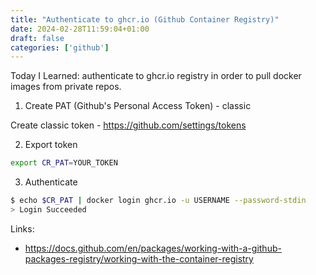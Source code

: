 ```yaml
---
title: "Authenticate to ghcr.io (Github Container Registry)"
date: 2024-02-28T11:59:04+01:00
draft: false
categories: ['github']
---
```



Today I Learned: authenticate to ghcr.io registry in order to pull docker images from private repos.

1. Create PAT (Github's Personal Access Token) - classic

Create classic token - https://github.com/settings/tokens

2. Export token

```bash
export CR_PAT=YOUR_TOKEN
```

3. Authenticate
```bash
$ echo $CR_PAT | docker login ghcr.io -u USERNAME --password-stdin
> Login Succeeded
```

Links:
- https://docs.github.com/en/packages/working-with-a-github-packages-registry/working-with-the-container-registry
